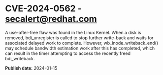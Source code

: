 # CVE-2024-0562 - secalert@redhat.com

A use-after-free flaw was found in the Linux Kernel. When a disk is removed, bdi_unregister is called to stop further write-back and waits for associated delayed work to complete. However, wb_inode_writeback_end() may schedule bandwidth estimation work after this has completed, which can result in the timer attempting to access the recently freed bdi_writeback.

**Publish date:** 2024-01-15
